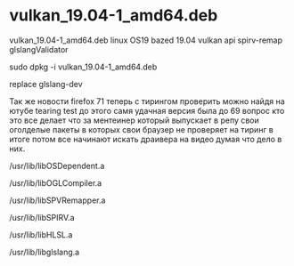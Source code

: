 # vulkan_19.04-1_amd64.deb
vulkan_19.04-1_amd64.deb linux OS19 bazed 19.04 vulkan api spirv-remap glslangValidator

sudo dpkg -i vulkan_19.04-1_amd64.deb

replace glslang-dev 

Так же новости firefox 71 теперь с тирингом проверить можно найдя на ютубе tearing test до этого самя удачная версия была до 69 
вопрос кто это все делает что за ментеинер который выпускает в репу свои оголделые пакеты в которых свои браузер не проверяет на тиринг в итоге потом все начинают искать драивера на видео думая что дело в них.

/usr/lib/libOSDependent.a

/usr/lib/libOGLCompiler.a

/usr/lib/libSPVRemapper.a

/usr/lib/libSPIRV.a

/usr/lib/libHLSL.a

/usr/lib/libglslang.a
